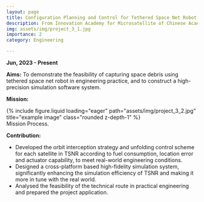 ```yaml
---
layout: page
title: Configuration Planning and Control for Tethered Space Net Robot
description: From Innovation Academy for Microsatellite of Chinese Academy of Sciences
img: assets/img/project_3_1.jpg
importance: 2
category: Engineering

---
```


__Jun, 2023 - Present__

__Aims:__ To demonstrate the feasibility of capturing space debris using tethered space net robot in engineering practice,
and to construct a high-precision simulation software system.

__Mission:__ 
<div class="row">
    <div class="col-sm mt-3 mt-md-0">
        {% include figure.liquid loading="eager" path="assets/img/project_3_2.jpg" title="example image" class="rounded z-depth-1" %}
    </div>
</div>
<div class="caption">
    Mission Process.
</div>

__Contribution:__
* Developed the orbit interception strategy and unfolding control scheme for each satellite in TSNR according to fuel consumption, location error and actuator capability, to meet real-world engineering conditions.
* Designed a cross-platform based high-fidelity simulation system, significantly enhancing the simulation efficiency of TSNR and making it more in tune with the real world.
* Analysed the feasibility of the technical route in practical engineering and prepared the project application.

 